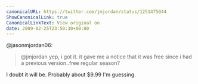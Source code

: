 ```yaml
---
canonicalURL: https://twitter.com/jmjordan/status/1251475044
ShowCanonicalLink: true
CanonicalLinkText: View original on
date: 2009-02-25T23:50:30+00:00
---
```

@jasonmjordan06:

> @jmjordan yep, i got it. it gave me a notice that it was free since i had a previous version..free regular season?

I doubt it will be. Probably about $9.99 I'm guessing.